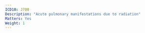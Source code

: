 ```yaml
---
ICD10: J700
Description: "Acute pulmonary manifestations due to radiation"
Matters: Yes
Weight: 1
---
```


